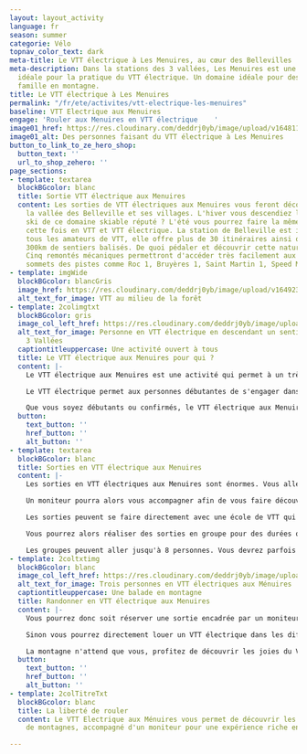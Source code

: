 ```yaml
---
layout: layout_activity
language: fr
season: summer
categorie: Vélo
topnav_color_text: dark
meta-title: Le VTT électrique à Les Menuires, au cœur des Bellevilles
meta-description: Dans la stations des 3 vallées, Les Menuires est une destination
  idéale pour la pratique du VTT électrique. Un domaine idéale pour des balades en
  famille en montagne.
title: Le VTT électrique à Les Menuires
permalink: "/fr/ete/activites/vtt-electrique-les-menuires"
baseline: VTT Electrique aux Menuires
engage: 'Rouler aux Menuires en VTT électrique    '
image01_href: https://res.cloudinary.com/deddrj0yb/image/upload/v1648112274/website/VTT%20AE/M%C3%A9nuires/Balade_VTTAE_en_Famille-Jeremy_BERNARD-29072.jpg
image01_alt: Des personnes faisant du VTT électrique à Les Menuires
button_to_link_to_ze_hero_shop:
  button_text: ''
  url_to_shop_zehero: ''
page_sections:
- template: textarea
  blockBGcolor: blanc
  title: Sortie VTT électrique aux Menuires
  content: Les sorties de VTT électriques aux Menuires vous feront découvrir la montagne,
    la vallée des Belleville et ses villages. L'hiver vous descendiez les pistes de
    ski de ce domaine skiable réputé ? L'été vous pourrez faire la même chose mais
    cette fois en VTT et VTT électrique. La station de Belleville est idéale pour
    tous les amateurs de VTT, elle offre plus de 30 itinéraires ainsi que plus de
    300km de sentiers balisés. De quoi pédaler et découvrir cette nature montagneuse.
    Cinq remontés mécaniques permettront d'accéder très facilement aux différents
    sommets des pistes comme Roc 1, Bruyères 1, Saint Martin 1, Speed Mountain.
- template: imgWide
  blockBGcolor: blancGris
  image_href: https://res.cloudinary.com/deddrj0yb/image/upload/v1649234241/website/assets/Recadr%C3%A9es/vtt.png
  alt_text_for_image: VTT au milieu de la forêt
- template: 2colimgtxt
  blockBGcolor: gris
  image_col_left_href: https://res.cloudinary.com/deddrj0yb/image/upload/v1648114187/website/VTT%20AE/M%C3%A9nuires/2018_A3V_ArthurBERTRAND-Les3Vallees-_X_HD_DSC1234_Valable-jusqu-au-31-08-2023.jpg-1600px.jpg
  alt_text_for_image: Personne en VTT électrique en descendant un sentier dans les
    3 Vallées
  captiontitleuppercase: Une activité ouvert à tous
  title: Le VTT électrique aux Menuires pour qui ?
  content: |-
    Le VTT électrique aux Menuires est une activité qui permet à un très large public de bénéficier du VTT. L'assistance ainsi que les différents modes de puissance permettent de faciliter l'engagement physique et de rendre la pratique plus douce et agréable. En plus de cette aide, le VTT électrique sera également très agréable à manœuvrer en descente. Vous pourrez vous engager dans des descentes techniques en toute confiance.

    Le VTT électrique permet aux personnes débutantes de s'engager dans la discipline du VTT. Les parcours avec dénivelé important peuvent décourager certaines personnes car elles sont exigeantes sur le plan physique. C'est l'avantage phare du VTT électrique. Il permet également d'avoir des groupes de niveau beaucoup plus homogène. Vous pourrez alors partir en famille randonner sur les sentiers de VTT aux Menuires.

    Que vous soyez débutants ou confirmés, le VTT électrique aux Menuires vous permettra de découvrir des paysages, de randonnées des journées entières, d'engager physique et de profiter des descentes techniques.
  button:
    text_button: ''
    href_button: ''
    alt_button: ''
- template: textarea
  blockBGcolor: blanc
  title: Sorties en VTT électrique aux Menuires
  content: |-
    Les sorties en VTT électriques aux Menuires sont énormes. Vous allez déjà avoir aux Menuires 32 itinéraires avec 300km de sentiers. On y trouve également 3 circuits de VTTAE pour 4 niveaux différents (vert-bleu-rouge-noir). Vous pouvez ensuite rouler encore plus loin et grimper les sentiers pour rejoindre Val Thorens ou encore Méribel ou Mottaret. En VTT électrique, la montagne s'offre à vous et le choix d'itinéraires sera incroyable. Les 3 vallées proposent également 13 circuits de VTTAE ainsi que 19 itinéraires enduros.

    Un moniteur pourra alors vous accompagner afin de vous faire découvrir les meilleurs itinéraires possible en fonction de votre niveau et de vos envies. Il saura exactement quel circuit de VTT aux Menuires sera adapté au groupe. Il adaptera ces sorties si vous préférez plutôt découvrir des lieux et panoramas sublimes, si vous préférez les descentes raides et techniques, si vous aimez les longues randonnées...

    Les sorties peuvent se faire directement avec une école de VTT qui proposent alors différentes sorties de VTT électrique aux Menuires. Vous trouverez sinon des indépendants qui proposent aussi des sorties et des randonnées de VTT électriques aux Menuires.

    Vous pourrez alors réaliser des sorties en groupe pour des durées qui vont varier entre 1h30 à la journée entière avec des thématiques parfois différentes. Ensuite vous pourrez avoir des stages de VTT que ce soit pour les enfants comme pour les adultes.

    Les groupes peuvent aller jusqu'à 8 personnes. Vous devrez parfois louer votre VTT Electrique afin de réaliser la sortie encadrée car certains moniteurs ou écoles ne proposent pas en plus la location de VTT.
- template: 2coltxtimg
  blockBGcolor: blanc
  image_col_left_href: https://res.cloudinary.com/deddrj0yb/image/upload/v1648114184/website/VTT%20AE/M%C3%A9nuires/2021_A3V_ArthurBERTRAND-Les3Vallees-_Saint-Martin-de-Belleville_HD_DSC2611_Valable-jusqu-au-12-08-2026.jpg-1600px.jpg
  alt_text_for_image: Trois personnes en VTT électriques aux Ménuires
  captiontitleuppercase: Une balade en montagne
  title: Randonner en VTT électrique aux Menuires
  content: |-
    Vous pourrez donc soit réserver une sortie encadrée par un moniteur et partir pendant plusieurs heures, à la journée pour découvrir le domaine. Le meilleur choix car il vous permet de comprendre la technique, le VTT électrique et découvrir les lieux.

    Sinon vous pourrez directement louer un VTT électrique dans les différents magasins de sport des Menuires et construite directement votre propre itinéraire. La location de VTTAE se fait pour la demi-journée à la journée ou alors pour plusieurs. Un peu comme les skis !

    La montagne n'attend que vous, profitez de découvrir les joies du VTT avec une assistance électrique. Découvrez les chemins, les sentiers dans une faune, une flore et nature sauvage et préservé dans la station Les Menuires.
  button:
    text_button: ''
    href_button: ''
    alt_button: ''
- template: 2colTitreTxt
  blockBGcolor: blanc
  title: La liberté de rouler
  content: Le VTT Electrique aux Ménuires vous permet de découvrir les plus sentiers
    de montagnes, accompagné d'un moniteur pour une expérience riche en découverte.

---
```

